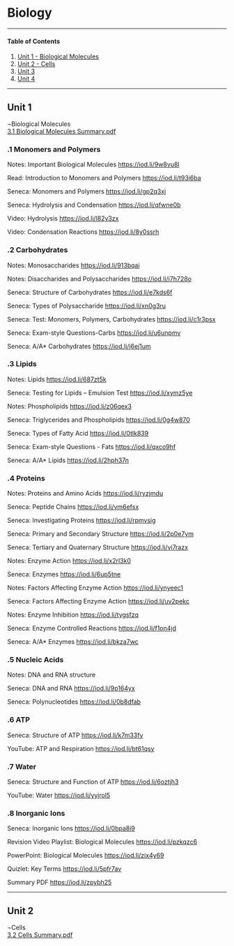# Biology  
---
#### Table of Contents
1. [Unit 1 - Biological Molecules](https://github.com/sgdwn/edu/blob/main/biology/README.md#unit-1)
2. [Unit 2 - Cells](https://github.com/sgdwn/edu/blob/main/biology/README.md#unit-2)
3. [Unit 3]()
4. [Unit 4]()
---
## Unit 1
¬Biological Molecules  
[3.1 Biological Molecules Summary.pdf](https://github.com/sgdwn/edu/files/6177342/3.1.Biological.Molecules.Summary.pdf)  

### .1 Monomers and Polymers	
Notes: Important Biological Molecules	https://iod.li/9w8vu8l 

Read: Introduction to Monomers and Polymers	https://iod.li/t93i6ba 

Seneca: Monomers and Polymers	https://iod.li/gp2q3xj 

Seneca: Hydrolysis and Condensation	https://iod.li/qfwne0b 

Video: Hydrolysis	https://iod.li/l82y3zx 

Video: Condensation Reactions	https://iod.li/8y0ssrh 

### .2 Carbohydrates	

Notes: Monosaccharides	https://iod.li/913bqai 

Notes: Disaccharides and Polysaccharides	https://iod.li/i7h728o 

Seneca: Structure of Carbohydrates	https://iod.li/e7kds6f 

Seneca: Types of Polysaccharide	https://iod.li/xn0g3ru 

Seneca: Test: Monomers, Polymers, Carbohydrates	https://iod.li/c1r3psx 

Seneca: Exam-style Questions-Carbs	https://iod.li/u6unpmv 

Seneca: A/A* Carbohydrates	https://iod.li/j6ej1um 

### .3 Lipids	

Notes: Lipids	https://iod.li/687zt5k 

Seneca: Testing for Lipids – Emulsion Test	https://iod.li/xymz5ye 

Notes: Phospholipids	https://iod.li/z06qex3 

Seneca: Triglycerides and Phospholipids	https://iod.li/0g4w870 

Seneca: Types of Fatty Acid	https://iod.li/0tlk839 

Seneca: Exam-style Questions - Fats	https://iod.li/qxco9hf 

Seneca: A/A* Lipids	https://iod.li/2hph37n 

### .4 Proteins	

Notes: Proteins and Amino Acids	https://iod.li/ryzjmdu 

Seneca: Peptide Chains	https://iod.li/vm6efsx 

Seneca: Investigating Proteins	https://iod.li/rpmvsig 

Seneca: Primary and Secondary Structure	https://iod.li/2p0e7ym 

Seneca: Tertiary and Quaternary Structure	https://iod.li/vi7razx 

Notes: Enzyme Action	https://iod.li/x2rl3k0 

Seneca: Enzymes	https://iod.li/6up5tne 

Notes: Factors Affecting Enzyme Action	https://iod.li/ynyeec1 

Seneca: Factors Affecting Enzyme Action	https://iod.li/uv2pekc 

Notes: Enzyme Inhibition	https://iod.li/tygsfzq 

Seneca: Enzyme Controlled Reactions	https://iod.li/f1on4jd 

Seneca: A/A* Enzymes	https://iod.li/bkza7wc 

### .5 Nucleic Acids	

Notes: DNA and RNA structure	
		
Seneca: DNA and RNA	https://iod.li/9p164yx 

Seneca: Polynucleotides	https://iod.li/0b8dfab 

### .6 ATP	

Seneca: Structure of ATP	https://iod.li/k7m33fy 

YouTube: ATP and Respiration	https://iod.li/bt61qsy 

			
### .7 Water	

Seneca: Structure and Function of ATP	https://iod.li/6oztjh3 

YouTube: Water	https://iod.li/yyjrol5 

### .8 Inorganic Ions	

Seneca: Inorganic Ions	https://iod.li/0bpa8i9 

Revision	Video Playlist: Biological Molecules	https://iod.li/pzkqzc6 

PowerPoint: Biological Molecules	https://iod.li/zix4y69 

Quizlet: Key Terms	https://iod.li/5pfr7av 

Summary PDF	https://iod.li/zpybh25 


---

## Unit 2
¬Cells  
[3.2 Cells Summary.pdf](https://github.com/sgdwn/edu/files/6177343/3.2.Cells.Summary.pdf)  


